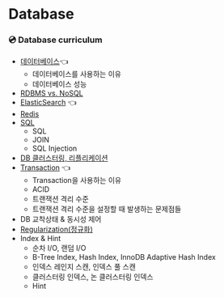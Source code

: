 # Database


### 💿 Database curriculum
- [데이터베이스](Database.md)👈
    - 데이터베이스를 사용하는 이유
    - 데이터베이스 성능
- [RDBMS vs. NoSQL](RDBMSvsNOSQL.md)
- [ElasticSearch](ElasticSearch.md) 👈
- [Redis](Redis.md)
- [SQL](SQL.md)
    - SQL
    - JOIN
    - SQL Injection
- [DB 클러스터링, 리플리케이션](ClusteringReplicationShardingPartitioning.md)
- [Transaction](Transaction.md) 👈
    - Transaction을 사용하는 이유
    - ACID
    - 트랜잭션 격리 수준
    - 트랜잭션 격리 수준을 설정할 때 발생하는 문제점들
- DB 교착상태 & 동시성 제어
- [Regularization(정규화)](Regularization.md)
- Index & Hint
    - 순차 I/O, 랜덤 I/O
    - B-Tree Index, Hash Index, InnoDB Adaptive Hash Index
    - 인덱스 레인지 스캔, 인덱스 풀 스캔
    - 클러스터링 인덱스, 논 클러스터링 인덱스
    - Hint
